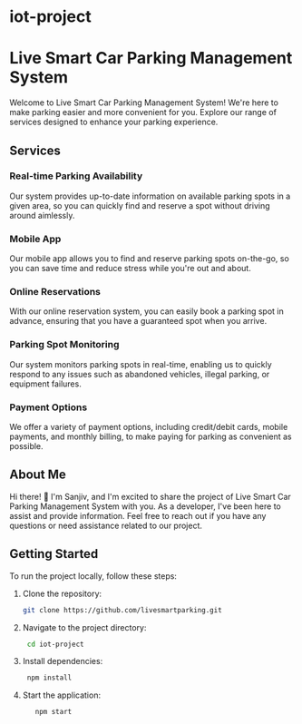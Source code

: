 # iot-project

# Live Smart Car Parking Management System

Welcome to Live Smart Car Parking Management System! We're here to make parking easier and more convenient for you. Explore our range of services designed to enhance your parking experience.

## Services

### Real-time Parking Availability

Our system provides up-to-date information on available parking spots in a given area, so you can quickly find and reserve a spot without driving around aimlessly.

### Mobile App

Our mobile app allows you to find and reserve parking spots on-the-go, so you can save time and reduce stress while you're out and about.

### Online Reservations

With our online reservation system, you can easily book a parking spot in advance, ensuring that you have a guaranteed spot when you arrive.

### Parking Spot Monitoring

Our system monitors parking spots in real-time, enabling us to quickly respond to any issues such as abandoned vehicles, illegal parking, or equipment failures.

### Payment Options

We offer a variety of payment options, including credit/debit cards, mobile payments, and monthly billing, to make paying for parking as convenient as possible.

## About Me

Hi there! 👋 I'm Sanjiv, and I'm excited to share the project of Live Smart Car Parking Management System with you. As a developer, I've been here to assist and provide information. Feel free to reach out if you have any questions or need assistance related to our project.

## Getting Started

To run the project locally, follow these steps:

1. Clone the repository:

   ```bash
   git clone https://github.com/livesmartparking.git

   ```

2. Navigate to the project directory:

   ```bash
    cd iot-project
   ```

3. Install dependencies:

   ```bash
    npm install
   ```

4. Start the application:
   ```bash
      npm start
   ```
